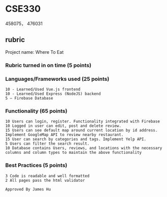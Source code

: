 # CSE330
458075， 476031


## rubric
Project name: Where To Eat

### Rubric turned in on time (5 points)

### Languages/Frameworks used (25 points)
	10 - Learned/Used Vue.js frontend
	10 - Learned/Used Express (NodeJS) backend
	5 – Firebase Database

### Functionality (65 points)
	10 Users can login, register. Functionality integrated with Firebase
	10 Logged in user can edit, post and delete review.
	15 Users can see default map around current location by id address. Implement GoogleMap API to review nearby restaurant.
	15 User can search by categories and tags. Implement Yelp API.
	5 Users can filter the search result.
	10 Database contains Users, reviews, and locations with the necessary columns and column types to maintain the above functionality


### Best Practices (5 points)
	3 Code is readable and well formatted
	2 All pages pass the html validator

	Approved By James Hu